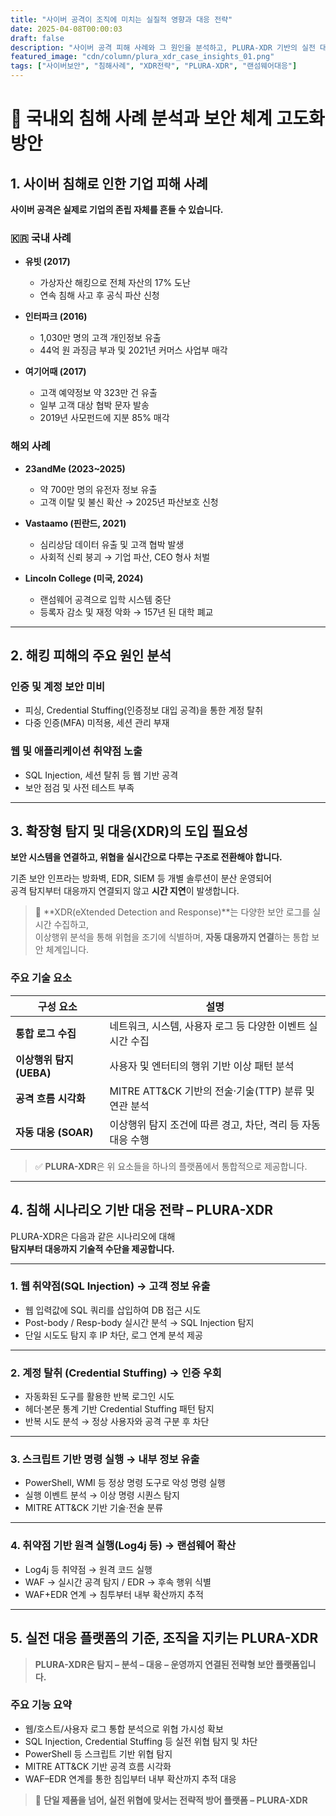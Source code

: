 ```yaml
---
title: "사이버 공격이 조직에 미치는 실질적 영향과 대응 전략"
date: 2025-04-08T00:00:03
draft: false
description: "사이버 공격 피해 사례와 그 원인을 분석하고, PLURA-XDR 기반의 실전 대응 전략과 기술적 대안을 제시합니다."
featured_image: "cdn/column/plura_xdr_case_insights_01.png"
tags: ["사이버보안", "침해사례", "XDR전략", "PLURA-XDR", "랜섬웨어대응"]
---
```



# 🔐 국내외 침해 사례 분석과 보안 체계 고도화 방안 

## 1. 사이버 침해로 인한 기업 피해 사례

**사이버 공격은 실제로 기업의 존립 자체를 흔들 수 있습니다.**

<!--more-->

### 🇰🇷 국내 사례

- **유빗 (2017)**  
  - 가상자산 해킹으로 전체 자산의 17% 도난  
  - 연속 침해 사고 후 공식 파산 신청

- **인터파크 (2016)**  
  - 1,030만 명의 고객 개인정보 유출  
  - 44억 원 과징금 부과 및 2021년 커머스 사업부 매각

- **여기어때 (2017)**  
  - 고객 예약정보 약 323만 건 유출  
  - 일부 고객 대상 협박 문자 발송  
  - 2019년 사모펀드에 지분 85% 매각

### 해외 사례

- **23andMe (2023~2025)**  
  - 약 700만 명의 유전자 정보 유출  
  - 고객 이탈 및 불신 확산 → 2025년 파산보호 신청

- **Vastaamo (핀란드, 2021)**  
  - 심리상담 데이터 유출 및 고객 협박 발생  
  - 사회적 신뢰 붕괴 → 기업 파산, CEO 형사 처벌

- **Lincoln College (미국, 2024)**  
  - 랜섬웨어 공격으로 입학 시스템 중단  
  - 등록자 감소 및 재정 악화 → 157년 된 대학 폐교

---

## 2. 해킹 피해의 주요 원인 분석

### 인증 및 계정 보안 미비

- 피싱, Credential Stuffing(인증정보 대입 공격)을 통한 계정 탈취  
- 다중 인증(MFA) 미적용, 세션 관리 부재

### 웹 및 애플리케이션 취약점 노출

- SQL Injection, 세션 탈취 등 웹 기반 공격  
- 보안 점검 및 사전 테스트 부족

---

## 3. 확장형 탐지 및 대응(XDR)의 도입 필요성

**보안 시스템을 연결하고, 위협을 실시간으로 다루는 구조로 전환해야 합니다.**

기존 보안 인프라는 방화벽, EDR, SIEM 등 개별 솔루션이 분산 운영되어  
공격 탐지부터 대응까지 연결되지 않고 **시간 지연**이 발생합니다.

> 🔄 **XDR(eXtended Detection and Response)**는 다양한 보안 로그를 실시간 수집하고,  
> 이상행위 분석을 통해 위협을 조기에 식별하며, **자동 대응까지 연결**하는 통합 보안 체계입니다.

### 주요 기술 요소

| 구성 요소 | 설명 |
|-------------|--------|
| **통합 로그 수집** | 네트워크, 시스템, 사용자 로그 등 다양한 이벤트 실시간 수집 |
| **이상행위 탐지 (UEBA)** | 사용자 및 엔터티의 행위 기반 이상 패턴 분석 |
| **공격 흐름 시각화** | MITRE ATT&CK 기반의 전술·기술(TTP) 분류 및 연관 분석 |
| **자동 대응 (SOAR)** | 이상행위 탐지 조건에 따른 경고, 차단, 격리 등 자동 대응 수행 |

> ✅ **PLURA-XDR**은 위 요소들을 하나의 플랫폼에서 통합적으로 제공합니다.

---

## 4. 침해 시나리오 기반 대응 전략 – PLURA-XDR

PLURA-XDR은 다음과 같은 시나리오에 대해  
**탐지부터 대응까지 기술적 수단을 제공합니다.**

---

### 1. 웹 취약점(SQL Injection) → 고객 정보 유출

- 웹 입력값에 SQL 쿼리를 삽입하여 DB 접근 시도  
- Post-body / Resp-body 실시간 분석 → SQL Injection 탐지  
- 단일 시도도 탐지 후 IP 차단, 로그 연계 분석 제공

---

### 2. 계정 탈취 (Credential Stuffing) → 인증 우회

- 자동화된 도구를 활용한 반복 로그인 시도  
- 헤더·본문 통계 기반 Credential Stuffing 패턴 탐지  
- 반복 시도 분석 → 정상 사용자와 공격 구분 후 차단

---

### 3. 스크립트 기반 명령 실행 → 내부 정보 유출

- PowerShell, WMI 등 정상 명령 도구로 악성 명령 실행  
- 실행 이벤트 분석 → 이상 명령 시퀀스 탐지  
- MITRE ATT&CK 기반 기술·전술 분류

---

### 4. 취약점 기반 원격 실행(Log4j 등) → 랜섬웨어 확산

- Log4j 등 취약점 → 원격 코드 실행  
- WAF → 실시간 공격 탐지 / EDR → 후속 행위 식별  
- WAF+EDR 연계 → 침투부터 내부 확산까지 추적

---

## 5. 실전 대응 플랫폼의 기준, 조직을 지키는 PLURA-XDR

> **PLURA-XDR은 탐지 – 분석 – 대응 – 운영까지 연결된 전략형 보안 플랫폼입니다.**

### 주요 기능 요약

- 웹/호스트/사용자 로그 통합 분석으로 위협 가시성 확보  
- SQL Injection, Credential Stuffing 등 실전 위협 탐지 및 차단  
- PowerShell 등 스크립트 기반 위협 탐지  
- MITRE ATT&CK 기반 공격 흐름 시각화  
- WAF–EDR 연계를 통한 침입부터 내부 확산까지 추적 대응

> 📢 **단일 제품을 넘어, 실전 위협에 맞서는 전략적 방어 플랫폼 – PLURA-XDR**
